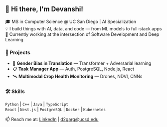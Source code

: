 ## 👋 Hi there, I'm Devanshi!

🎓 MS in Computer Science @ UC San Diego | AI Specialization  
💡 I build things with AI, data, and code — from ML models to full-stack apps  
🌱 Currently working at the intersection of Software Development and Deep Learning

### 🚀 Projects
- 🧠 **Gender Bias in Translation** — Transformer + Adversarial learning 
- 📋 **Task Manager App** — Auth, PostgreSQL, Node.js, React
- 🛰️ **Multimodal Crop Health Monitoring** — Drones, NDVI, CNNs  

### 🛠️ Skills
`Python` | `C++` | `Java` | `TypeScript`  
`React` | `Nest.js` | `PostgreSQL` | `Docker` | `Kubernetes`

📫 Reach me at: [LinkedIn](https://linkedin.com/in/devanshi-garg) | d2garg@ucsd.edu 

